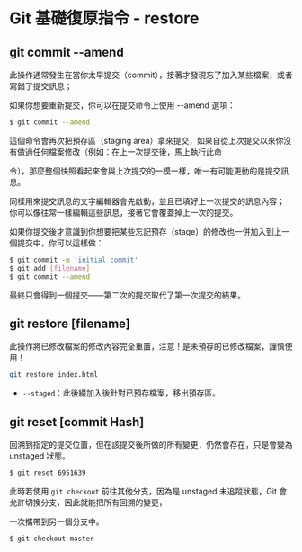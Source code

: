 # Git 基礎復原指令 - restore

## git commit --amend

此操作通常發生在當你太早提交（commit），接著才發現忘了加入某些檔案，或者寫錯了提交訊息； 

如果你想要重新提交，你可以在提交命令上使用 --amend 選項：

```bash
$ git commit --amend
```

這個命令會再次把預存區（staging area）拿來提交，如果自從上次提交以來你沒有做過任何檔案修改（例如：在上一次提交後，馬上執行此命

令），那麼整個快照看起來會與上次提交的一模一樣，唯一有可能更動的是提交訊息。

同樣用來提交訊息的文字編輯器會先啟動，並且已填好上一次提交的訊息內容； 你可以像往常一樣編輯這些訊息，接著它會覆蓋掉上一次的提交。

如果你提交後才意識到你想要把某些忘記預存（stage）的修改也一併加入到上一個提交中，你可以這樣做：

```bash
$ git commit -m 'initial commit'
$ git add [filename]
$ git commit --amend
```

最終只會得到一個提交——第二次的提交取代了第一次提交的結果。


## git restore [filename]

此操作將已修改檔案的修改內容完全重置，注意！是未預存的已修改檔案，謹慎使用！

```bash
git restore index.html
```

  - `--staged`：此後綴加入後針對已預存檔案，移出預存區。


## git reset [commit Hash]

回溯到指定的提交位置，但在該提交後所做的所有變更，仍然會存在，只是會變為 unstaged 狀態。

```bash
$ git reset 6951639
```

此時若使用 `git checkout` 前往其他分支，因為是 unstaged 未追蹤狀態，Git 會允許切換分支，因此就能把所有回溯的變更，

一次攜帶到另一個分支中。

```bash
$ git checkout master
```

